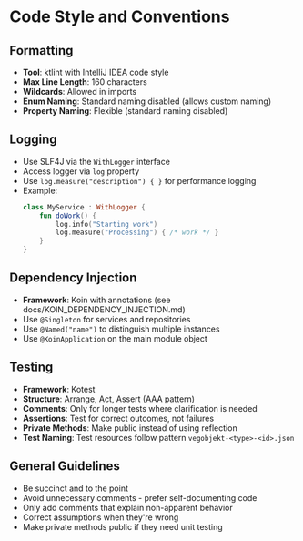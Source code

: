 # Code Style and Conventions

## Formatting
- **Tool**: ktlint with IntelliJ IDEA code style
- **Max Line Length**: 160 characters
- **Wildcards**: Allowed in imports
- **Enum Naming**: Standard naming disabled (allows custom naming)
- **Property Naming**: Flexible (standard naming disabled)

## Logging
- Use SLF4J via the `WithLogger` interface
- Access logger via `log` property
- Use `log.measure("description") { }` for performance logging
- Example:
  ```kotlin
  class MyService : WithLogger {
      fun doWork() {
          log.info("Starting work")
          log.measure("Processing") { /* work */ }
      }
  }
  ```

## Dependency Injection
- **Framework**: Koin with annotations (see docs/KOIN_DEPENDENCY_INJECTION.md)
- Use `@Singleton` for services and repositories
- Use `@Named("name")` to distinguish multiple instances
- Use `@KoinApplication` on the main module object

## Testing
- **Framework**: Kotest
- **Structure**: Arrange, Act, Assert (AAA pattern)
- **Comments**: Only for longer tests where clarification is needed
- **Assertions**: Test for correct outcomes, not failures
- **Private Methods**: Make public instead of using reflection
- **Test Naming**: Test resources follow pattern `vegobjekt-<type>-<id>.json`

## General Guidelines
- Be succinct and to the point
- Avoid unnecessary comments - prefer self-documenting code
- Only add comments that explain non-apparent behavior
- Correct assumptions when they're wrong
- Make private methods public if they need unit testing